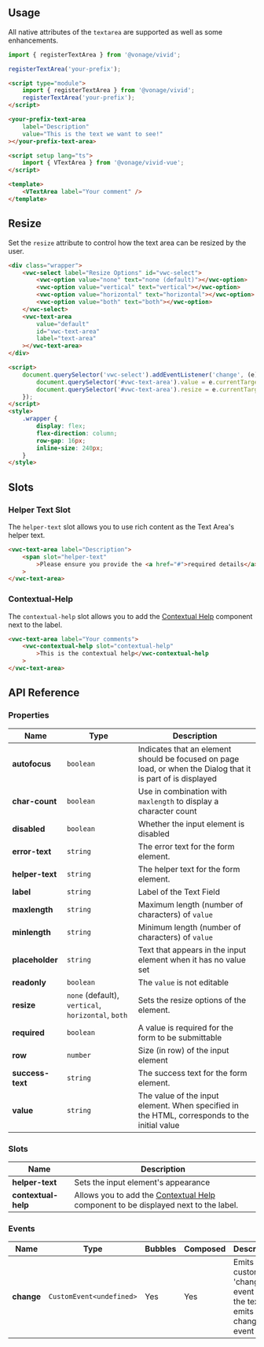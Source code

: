 ## Usage

All native attributes of the `textarea` are supported as well as some enhancements.

<vwc-tabs>
<vwc-tab label="Web component"></vwc-tab>
<vwc-tab-panel>

```js
import { registerTextArea } from '@vonage/vivid';

registerTextArea('your-prefix');
```

```html preview
<script type="module">
	import { registerTextArea } from '@vonage/vivid';
	registerTextArea('your-prefix');
</script>

<your-prefix-text-area
	label="Description"
	value="This is the text we want to see!"
></your-prefix-text-area>
```

</vwc-tab-panel>
<vwc-tab label="Vue"></vwc-tab>
<vwc-tab-panel>

```html
<script setup lang="ts">
	import { VTextArea } from '@vonage/vivid-vue';
</script>

<template>
	<VTextArea label="Your comment" />
</template>
```

</vwc-tab-panel>
</vwc-tabs>

## Resize

Set the `resize` attribute to control how the text area can be resized by the user.

```html preview 300px
<div class="wrapper">
	<vwc-select label="Resize Options" id="vwc-select">
		<vwc-option value="none" text="none (default)"></vwc-option>
		<vwc-option value="vertical" text="vertical"></vwc-option>
		<vwc-option value="horizontal" text="horizontal"></vwc-option>
		<vwc-option value="both" text="both"></vwc-option>
	</vwc-select>
	<vwc-text-area
		value="default"
		id="vwc-text-area"
		label="text-area"
	></vwc-text-area>
</div>

<script>
	document.querySelector('vwc-select').addEventListener('change', (e) => {
		document.querySelector('#vwc-text-area').value = e.currentTarget.value;
		document.querySelector('#vwc-text-area').resize = e.currentTarget.value;
	});
</script>
<style>
	.wrapper {
		display: flex;
		flex-direction: column;
		row-gap: 16px;
		inline-size: 240px;
	}
</style>
```

## Slots

### Helper Text Slot

The `helper-text` slot allows you to use rich content as the Text Area's helper text.

```html preview
<vwc-text-area label="Description">
	<span slot="helper-text"
		>Please ensure you provide the <a href="#">required details</a>.</span
	>
</vwc-text-area>
```

### Contextual-Help

The `contextual-help` slot allows you to add the [Contextual Help](/components/contextual-help/) component next to the label.

```html preview
<vwc-text-area label="Your comments">
	<vwc-contextual-help slot="contextual-help"
		>This is the contextual help</vwc-contextual-help
	>
</vwc-text-area>
```

## API Reference

### Properties

<div class="table-wrapper">

| Name             | Type                                               | Description                                                                                                  |
| ---------------- | -------------------------------------------------- | ------------------------------------------------------------------------------------------------------------ |
| **autofocus**    | `boolean`                                          | Indicates that an element should be focused on page load, or when the Dialog that it is part of is displayed |
| **char-count**   | `boolean`                                          | Use in combination with `maxlength` to display a character count                                             |
| **disabled**     | `boolean`                                          | Whether the input element is disabled                                                                        |
| **error-text**   | `string`                                           | The error text for the form element.                                                                         |
| **helper-text**  | `string`                                           | The helper text for the form element.                                                                        |
| **label**        | `string`                                           | Label of the Text Field                                                                                      |
| **maxlength**    | `string`                                           | Maximum length (number of characters) of `value`                                                             |
| **minlength**    | `string`                                           | Minimum length (number of characters) of `value`                                                             |
| **placeholder**  | `string`                                           | Text that appears in the input element when it has no value set                                              |
| **readonly**     | `boolean`                                          | The `value` is not editable                                                                                  |
| **resize**       | `none` (default), `vertical`, `horizontal`, `both` | Sets the resize options of the element.                                                                      |
| **required**     | `boolean`                                          | A value is required for the form to be submittable                                                           |
| **row**          | `number`                                           | Size (in row) of the input element                                                                           |
| **success-text** | `string`                                           | The success text for the form element.                                                                       |
| **value**        | `string`                                           | The value of the input element. When specified in the HTML, corresponds to the initial value                 |

</div>

### Slots

<div class="table-wrapper">

| Name                | Description                                                                                                        |
| ------------------- | ------------------------------------------------------------------------------------------------------------------ |
| **helper-text**     | Sets the input element's appearance                                                                                |
| **contextual-help** | Allows you to add the [Contextual Help](/components/contextual-help/) component to be displayed next to the label. |

</div>

### Events

<div class="table-wrapper">

| Name       | Type                     | Bubbles | Composed | Description                                                          |
| ---------- | ------------------------ | ------- | -------- | -------------------------------------------------------------------- |
| **change** | `CustomEvent<undefined>` | Yes     | Yes      | Emits a custom 'change' event when the textarea emits a change event |

</div>
